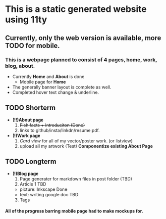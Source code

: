 # This is a static generated website using 11ty

## Currently, only the web version is available, more TODO for mobile.

### This is a webpage planned to consist of 4 pages, home, work, blog, about.
- Currently **Home** and __About__ is done
  - Mobile page for **Home**
- The generally banner layout is complete as well.
- Completed hover text change & underline.  
 

## TODO Shorterm
- __(!!)About page__
  1. ~~Fish facts + Introduciton (Done)~~
  2. links to github/insta/linkdn/resume pdf.
- **(!)Work page**
  1. _Card view_ for all of my vector/poster work. (or listview)
  2. upload all my artwork (Test)
  **Componentize existing About Page**
## TODO Longterm
- **(!)Blog page**
  1. Page generater for markdown files in post folder (TBD)
  2. Article 1 TBD
    - picture: Inkscape Done
    - text: writing google doc TBD
  3. Tags
#### All of the progress barring mobile page had to make mockups for. 
